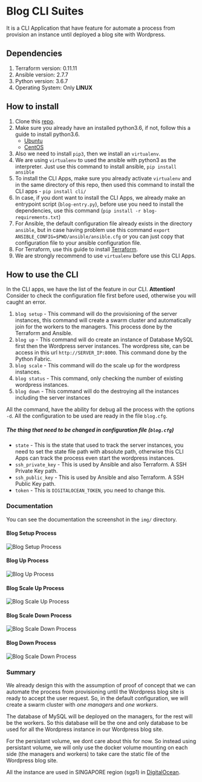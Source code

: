 # Blog CLI Suites
It is a CLI Application that have feature for automate a process from provision an instance until deployed a blog site with Wordpress.

## Dependencies
1. Terraform version: 0.11.11
2. Ansible version: 2.7.7
3. Python version: 3.6.7
4. Operating System: Only __LINUX__

## How to install
1. Clone this [repo](https://github.com/ardikabs/blog-automation-terraform-ansible-stack.git).
2. Make sure you already have an installed python3.6, if not, follow this a guide to install python3.6.
   * [Ubuntu](https://askubuntu.com/questions/865554/how-do-i-install-python-3-6-using-apt-get)
   * [CentOS](https://www.digitalocean.com/community/tutorials/how-to-install-python-3-and-set-up-a-local-programming-environment-on-centos-7)
3. Also we need to install `pip3`, then we install an `virtualenv`.
4. We are using `virtualenv` to used the ansible with python3 as the interpreter. Just use this command to install ansible, `pip install ansible`
5. To install the CLI Apps, make sure you already activate `virtualenv` and in the same directory of this repo, then used this command to install the CLI apps - `pip install cli/`
6. In case, if you dont want to install the CLI Apps, we already make an entrypoint script (`blog-entry.py`), before use you need to install the dependencies, use this command (`pip install -r blog-requirements.txt`)
7. For Ansible, the default configuration file already exists in the directory `ansible`, but in case having problem use this command `export ANSIBLE_CONFIG=$PWD/ansible/ansible.cfg` or you can just copy that configuration file to your ansible configuration file.
8. For Terraform, use this guide to install [Terraform](https://www.terraform.io/downloads.html).
9. We are strongly recommend to use `virtualenv` before use this CLI Apps.

## How to use the CLI
In the CLI apps, we have the list of the feature in our CLI.
__Attention!__ Consider to check the configuration file first before used, otherwise you will caught an error.
1. `blog setup` - This command will do the provisioning of the server instances, this command will create a swarm cluster and automatically join for the workers to the managers. This process done by the Terraform and Ansible.
2. `blog up` - This command will do create an instance of Database MySQL first then the Wordpress server instances. The wordpress site, can be access in this url `http://SERVER_IP:8000`. This command done by the Python Fabric.
3. `blog scale` - This command will do the scale up for the wordpress instances.
4. `blog status` - This command, only checking the number of existing wordpress instances.
5. `blog down` - This command will do the destroying all the instances including the server instances

All the command, have the ability for debug all the process with the options `-d`. All the configuration to be used are ready in the file `blog.cfg`.

##### The thing that need to be changed in configuration file (`blog.cfg`)
* `state` - This is the state that used to track the server instances, you need to set the state file path with absolute path, otherwise this CLI Apps can track the process even start the wordpress instances.
* `ssh_private_key` - This is used by Ansible and also Terraform. A SSH Private Key path.
* `ssh_public_key` - This is used by Ansible and also Terraform. A SSH Public Key path.
* `token` - This is `DIGITALOCEAN_TOKEN`, you need to change this.

### Documentation
You can see the documentation the screenshot in the `img/` directory.

#### Blog Setup Process
![Blog Setup Process](https://media.giphy.com/media/9u1bsLJuN5it4LTn01/giphy.gif)

#### Blog Up Process
![Blog Up Process](https://media.giphy.com/media/2UxQj3yghxW1FBjDVz/giphy.gif)

#### Blog Scale Up Process
![Blog Scale Up Process](https://media.giphy.com/media/iOFNT8mf68nAMzMdDp/giphy.gif)

#### Blog Scale Down Process
![Blog Scale Down Process](https://media.giphy.com/media/8vvZLTmVbQtILyIb5N/giphy.gif)

#### Blog Down Process
![Blog Scale Down Process](https://media.giphy.com/media/5t0xBWIEOE3wzJyQw4/giphy.gif)


### Summary
We already design this with the assumption of proof of concept that we can automate the process from provisioning until the Wordpress blog site is ready to accept the user request. So, in the default configuration, we will create a swarm cluster with *one managers* and *one workers*. 

The database of MySQL will be deployed on the managers, for the rest will be the workers. So this database will be the one and only database to be used for all the Wordpress instance in our Wordpress blog site.

For the persistant volume, we dont care about this for now. So instead using persistant volume, we will only use the docker volume mounting on each side (the managers and workers) to take care the static file of the Wordpress blog site.

All the instance are used in SINGAPORE region (sgp1) in [DigitalOcean](https://www.digitalocean.com/).
